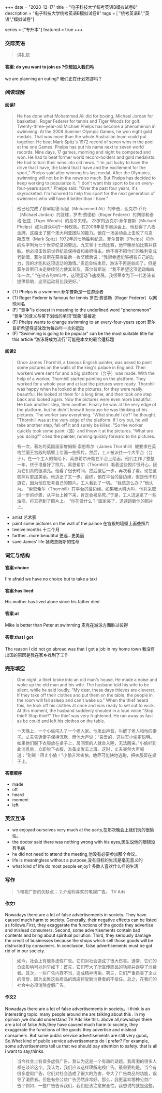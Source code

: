 +++
date = "2020-12-17"
title = "电子科技大学统考英语B模拟试卷8"
description = "电子科技大学统考英语B模拟试卷8"
tags = [ "统考英语B","英语","模拟试卷"]
 
series = ["专升本"]
featured = true
+++

### 交际英语
> 讲礼貌
#### 答案: do you want to join us ?你想加入我们吗
we are planning an outing? 我们正在计划郊游吗？ 

### 阅读理解
#### 阅读1
> He has done what Mohammed Ali did for boxing, Michael Jordan for basketball, Roger Federer for tennis and Tiger Woods for golf. Twenty-three-year-old Michael Phelps has become a phenomenon in swimming. 
  At the 2008 Summer Olympic Games, he won eight gold medals. That was more than the whole Australian team could put together. He beat Mark Spitz's 1972 record of seven wins in the pool at the one Games. Phelps has put his name next to seven world records.
  Nine days, 17 games, morning and night he competed and won. He had to beat former world record-holders and gold medalists. He had to turn their wins into old news.
  "I'm just lucky to have the drive that I have, the talent that I have and the excitement for the sport," Phelps said after winning his last medal. 
  After the Olympics, swimming will not be in the news so much. But Phelps has decided to keep working to popularize it.
  "I don't want this sport to be an every-four-years sport," Phelps said. "Over the past four years, it's skyrocketed. I'm honored to help this sport for the next generation of swimmers who will have it better than I have."

> 他已经完成了穆罕默德·阿里（Mohammed Ali）的拳击，迈克尔·乔丹（Michael Jordan）的篮球，罗杰·费德勒（Roger Federer）的网球和泰格·伍兹（Tiger Woods）的高尔夫球。 23岁的迈克尔·菲尔普斯（Michael Phelps）成为游泳中的一种现象。在2008年夏季奥运会上，他获得了八枚金牌。这超出了整个澳大利亚团队的能力。他在一场运动会上击败了马克·斯皮茨（Mark Spitz）1972年的七场胜利纪录。菲尔普斯（Phelps）将他的名字列为七个世界纪录的旁边。九天零十七场比赛，他早晚参加比赛并获胜。他必须击败前世界纪录保持者和金牌得主。他不得不把他们的胜利变成老新闻。菲尔普斯在获得最后一枚奖牌后说：“我很幸运能够拥有自己的动力，我的才能和这项运动的激情。”奥运会结束后，游泳不再是新闻了。但是菲尔普斯已决定继续努力使其普及。菲尔普斯说：“我不希望这项运动每四年一次。” “在过去的四年中，这项运动飞速发展。我很荣幸为下一代游泳者提供帮助，这项运动将比我更好。”

* (T) Phelps is a swimmer.菲尔普斯是一位游泳者
* (T) Roger Federer is famous for tennis 罗杰·费德勒（Roger Federer）以网球闻名
* (F) "竞争"is closest in meaning to the underlined word "phenomenon" “竞争”的含义与带下划线的单词“现象”最接近
* (F) Phelps wants to change swimming to an every-four-years sport 菲尔普斯希望将游泳改为每四年一次的运动
* (F) "Swimming is going to be popular" can be the most suitable title for this article “游泳将成为流行”可能是本文的最合适标题
#### 阅读2
> Once James Thornhill, a famous English painter, was asked to paint some pictures on the walls of the king's palace in England.
  Then workers were sent for and a big platform（台子）was made.
  With the help of a worker, Thornhill started painting on the platform. They worked for a whole year and at last the pictures were ready.
  Thornhill was happy when he looked at the pictures, for they were really beautiful. He looked at them for a long time, and then took one step back and looked again. Now the pictures were even more beautiful. He took another step, then another. Finally he was at the very edge of the platform, but he didn't know it because he was thinking of his pictures.
  The worker saw everything. "What should I do?" he thought. "Thornhill was at the very edge of the platform. If I cry out, he will take another step, fall off it and surely be killed. "So the worker quickly took some paint（漆）and threw it at the pictures.
  "What are you doing?" cried the painter, running quickly forward to his pictures.

> 有一次，著名的英国画家詹姆斯·索恩希尔（James Thornhill）被要求在英格兰国王宫殿的墙壁上绘画一些照片。然后，工人被派往一个大平台（台子）。在一个工人的帮助下，索恩希尔开始在平台上绘画。他们工作了整整一年，终于准备好了照片。索恩希尔（Thornhill）看着这些照片很开心，因为它们真的很漂亮。他看了很长时间，然后退后一步，再次看了看。现在这些照片更加美丽。他迈出了又一步。最终，他在平台的最边缘，但是他不知道它，因为他在思考自己的照片。工人看到了一切。 “我该怎么办？”他认为。 “索恩希尔（Thornhill）在平台的最边缘。如果我大喊大叫，他将采取进一步的步骤，从平台上掉下来，肯定会被杀死。”于是，工人迅速拿了一些油漆，将其扔到了照片上。 “你在做什么？”画家哭了，迅速跑到他的照片上。
* artist 艺术家
* paint some pictures on the wall of the palace 在宫殿的墙壁上画些照片
* twelve months 十二个月
* farther…more beautiful 更远…更美丽
* save James' life 拯救詹姆斯的性命

### 词汇与结构

#### 答案:choice 
I'm afraid we have no choice but to take a taxi
#### 答案:has lived
His mother has lived  alone since his father died
#### 答案:at
Mike is better than Peter at swimming 麦克在游泳方面胜过彼得
#### 答案:that I got
The reason I did not go abroad was that I got a job in my home town  我没有出国的原因是我在家乡找到了工作

### 完形填空
> One night, a thief broke into an old man's house. He made a noise and woke up the old man and his wife. The husband told his wife to be silent, while he said loudly, “My dear, these days thieves are cleverer. If they take off their clothes and put them on the table, the people in the room will fall asleep and can't wake up.”
  When the thief heard this, he took off his clothes at once and was ready to set out to work. At this moment, the husband suddenly shouted in a loud voice:“Stop thief! Stop thief!” The thief was very frightened. He ran away as fast as be could and left his clothes on the table.

> 一天晚上，一个小偷闯入了一个老人家。他发出声音，叫醒了老人和他的妻子。丈夫告诉妻子保持沉默，而他大声说：“亲爱的，这些天小偷更聪明。如果他们脱下衣服放在桌子上，房间里的人就会入睡，无法醒来。”小偷听到此消息后，立即脱下衣服，准备出发去上班。这时，丈夫突然大声喊道：“别贼！阻止小偷！”小偷非常害怕。他尽可能快地逃跑，把衣服留在桌子上。
#### 答案顺序
* made
* off
* heard
* moment
* left
### 英汉互译
* we enjoyed ourselves very much at the party,在那次晚会上我们玩的很愉快。
* the doctor said there was nothing wrong with his eyes,医生说他的眼镜没有毛病
* he did not need to attend the meeting,他没有必要参加那个会议。
* life is meaningless without a purpose,没有目标的生活是毫无意义的
* what kind of life do most people enjoy? 多数人喜欢什么样的生活

### 写作 
> 1.电视广告的优缺点；
  2.介绍你喜欢的电视广告。
  TV Ads

#### 作文1
Nowadays there are a lot of false advertisements in society. They have caused much harm to society.
Generally, their negative effects can be listed as follows.First, 
they exaggerate the functions of the goods they advertise and mislead consumers.
Second, some advertisements contain bad contents and bring about spiritual pollution.
Third, they seriously damage the credit of businesses because the shops which sell those goods will be distrusted by consumers. 
In conclusion, false advertisements must be got rid of in our society.

> 如今，社会上有很多虚假广告。它们对社会造成了很大伤害。通常，它们的负面影响可以列举如下：首先，它们夸大了所宣传商品的功能并误导了消费者。其次，一些广告内容不当，造成精神污染。第三，它们严重损害了企业的信誉，因为出售这些商品的商店将受到消费者的不信任。总之，在我们的社会中必须消除虚假广告。

#### 作文2
 Nowadays there are a lot of false advertisements in society。i think is an interesting topic.
 many people around me are talking about this .
 in my opinion ,we should understand TV Ads like this.
 above all,nowadays there are a lot of false Ads,they have caused much harm to society,
they exaggerate the functions of the goods they advertise and mislead consumers.
But some public service advertisements are still very good。
So,What kind of public service advertisements do I prefer? For example, some advertisements tell us that we should pay attention to safety.
that is all i want to say,thinks.

> 当今社会上有很多虚假广告。我认为这是一个有趣的话题。我周围的很多人都在谈论这个。我认为，我们应该这样理解电视广告。最重要的是，当今有很多虚假广告，它们对社会造成了很大的危害，夸大了广告商品的功能，误导了消费者。但是有些公益广告仍然非常好。那么，我更喜欢哪种公益广告？例如，一些广告告诉我们，我们应该注意安全性。我想说的就是这些。
